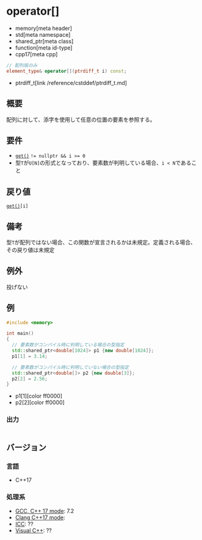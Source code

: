 # operator[]
* memory[meta header]
* std[meta namespace]
* shared_ptr[meta class]
* function[meta id-type]
* cpp17[meta cpp]

```cpp
// 配列版のみ
element_type& operator[](ptrdiff_t i) const;
```
* ptrdiff_t[link /reference/cstddef/ptrdiff_t.md]

## 概要
配列に対して、添字を使用して任意の位置の要素を参照する。


## 要件
- [`get()`](get.md) `!= nullptr && i >= 0`
- 型`T`が`U[N]`の形式となっており、要素数が判明している場合、`i < N`であること


## 戻り値
[`get()`](get.md)`[i]`


## 備考
型`T`が配列ではない場合、この関数が宣言されるかは未規定。定義される場合、その戻り値は未規定


## 例外
投げない


## 例
```cpp example
#include <memory>

int main()
{
  // 要素数がコンパイル時に判明している場合の型指定
  std::shared_ptr<double[1024]> p1 {new double[1024]};
  p1[1] = 3.14;

  // 要素数がコンパイル時に判明していない場合の型指定
  std::shared_ptr<double[]> p2 {new double[3]};
  p2[2] = 2.56;
}
```
* p1[1][color ff0000]
* p2[2][color ff0000]

### 出力
```
```

## バージョン
### 言語
- C++17

### 処理系
- [GCC, C++ 17 mode](/implementation.md#gcc): 7.2
- [Clang C++17 mode](/implementation.md#clang):
- [ICC](/implementation.md#icc): ??
- [Visual C++](/implementation.md#visual_cpp): ??
